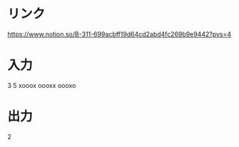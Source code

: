 # リンク
https://www.notion.so/B-311-699acbff19d64cd2abd4fc269b9e9442?pvs=4

# 入力
3 5
xooox
oooxx
oooxo

# 出力
2
